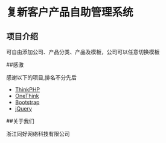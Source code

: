 # 复新客户产品自助管理系统

## 项目介绍

可自由添加公司、产品分类、产品及模板，公司可以任意切换模板

##感激

感谢以下的项目,排名不分先后

* [ThinkPHP](http://thinkphp.cn/) 
* [OneThink](http://onethink.cn/)
* [Bootstrap](http://getbootstrap.com)
* [jQuery](http://jquery.com)

##关于我们

浙江同好网络科技有限公司
